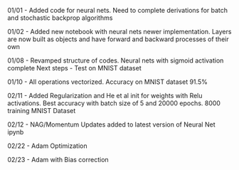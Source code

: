 01/01 - Added code for neural nets. Need to complete derivations for batch and stochastic backprop algorithms

01/02 - Added new notebook with neural nets newer implementation. Layers are now built as objects and have forward and backward processes of their own

01/08 - Revamped structure of codes. Neural nets with sigmoid activation complete
Next steps - Test on MNIST dataset

01/10 - All operations vectorized. Accuracy on MNIST dataset 91.5%

02/11 - Added Regularization and He et al init for weights with Relu activations. Best accuracy with batch size of 5 and 20000 epochs. 8000 training MNIST Dataset

02/12 - NAG/Momentum Updates added to latest version of Neural Net ipynb

02/22 - Adam Optimization

02/23 - Adam with Bias correction
